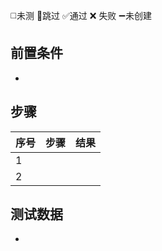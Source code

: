 ◻️未测    🚫跳过     ✅通过    ❌ 失败    ➖未创建

## 前置条件

- 

## 步骤

| 序号  | 步骤  | 结果  |
| --- | --- | --- |
| 1   |     |     |
| 2   |     |     |

## 测试数据

- 
